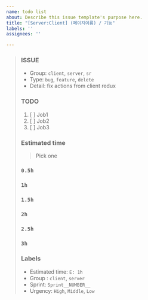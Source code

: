 ```yaml
---
name: todo list
about: Describe this issue template's purpose here.
title: "[Server:Client] (페이지이름) / 기능"
labels: ''
assignees: ''

---
```


> ### ISSUE
> * Group:  `client`, `server`, `sr`
> * Type: `bug`, `feature`, `delete`
> * Detail: fix actions from client redux
> 
> ### TODO
> 1. [ ]  Job1
> 2. [ ]  Job2
> 3. [ ]  Job3
> 
> ### Estimated time
> > Pick one
> 
> ### `0.5h`
> ### `1h`
> ### `1.5h`
> ### `2h`
> ### `2.5h`
> ### `3h`
> ### Labels
> * Estimated time: `E: 1h`
> * Group : `client`, `server`
> * Sprint: `Sprint__NUMBER__`
> * Urgency: `High`, `Middle`, `Low`
